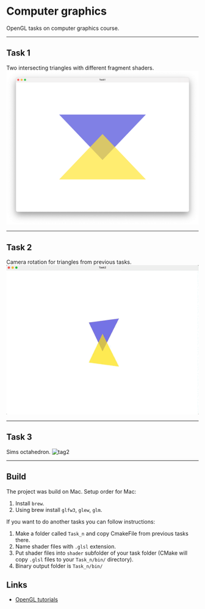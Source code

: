 # Computer graphics

OpenGL tasks on computer graphics course.


------------------------
## Task 1
Two intersecting triangles with different fragment shaders.
![tag1](Task1/imgs/result.png "Static triangles")


--------------------------
## Task 2
Camera rotation for triangles from previous tasks.
![tag2](Task2/imgs/result.gif "Moving triangles")

--------------------------
## Task 3
Sims octahedron.
![tag2](Task3/imgs/result.gif "Octahedron")


-------------------------

## Build

The project was build on Mac. Setup order for Mac:
1. Install `brew`.
2. Using brew install `glfw3`, `glew`, `glm`.

If you want to do another tasks you can follow instructions:
1. Make a folder called `Task_n` and copy CmakeFile from previous tasks there.
2. Name shader files with `.glsl` extension.
3. Put shader files into `shader` subfolder of your task folder (CMake will copy `.glsl` files to your `Task_n/bin/` directory).
4. Binary output folder is `Task_n/bin/`

## Links
- [OpenGL tutorials](https://www.opengl-tutorial.org/ru/)
